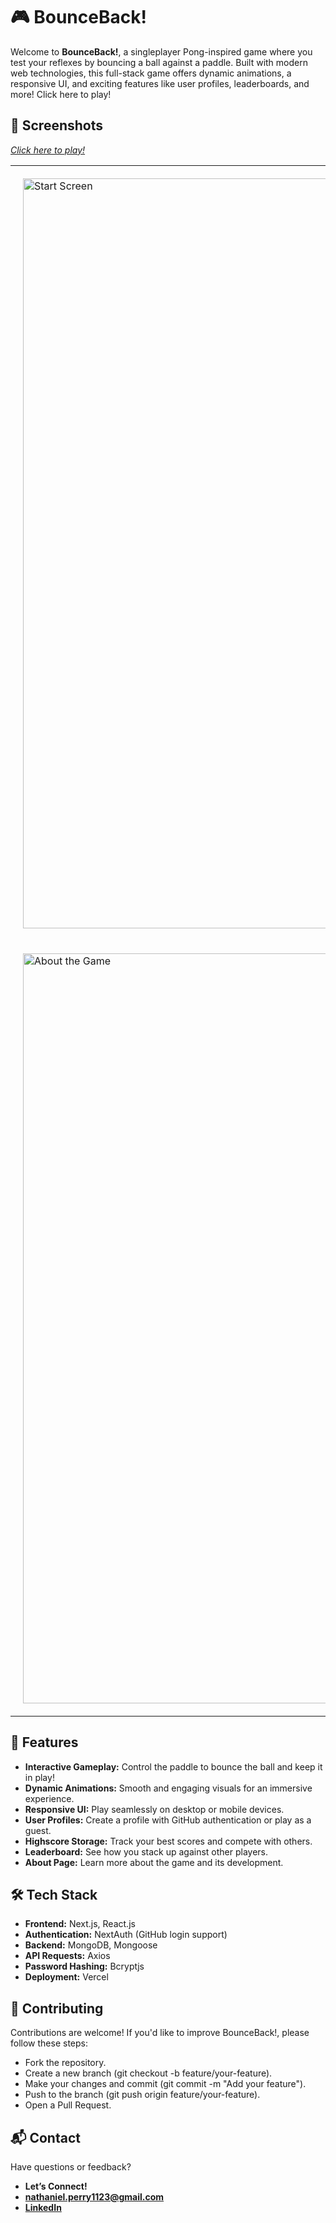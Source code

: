 # 🎮 BounceBack!

Welcome to **BounceBack!**, a singleplayer Pong-inspired game where you test your reflexes by bouncing a ball against a paddle. Built with modern web technologies, this full-stack game offers dynamic animations, a responsive UI, and exciting features like user profiles, leaderboards, and more!
Click here to play!

## 📸 Screenshots

_[Click here to play!](https://bounceback-zeta.vercel.app/)_

<table>
  <tr>
    <td style="padding: 20px;">
      <img src="https://drive.google.com/uc?export=view&id=11PV-ociM1-M7oivNpbBqimppa6gSoll6" alt="Start Screen" width="1200px"/>
    </td>
  </tr>
  <tr>
    <td style="padding: 20px;">
      <img src="https://drive.google.com/uc?export=view&id=1SRNxpMGoKmbEObCDbucx68U7-Xfet8JV" alt="About the Game" width="1200px" />
    </td>
  </tr>
  </table>

## 🎯 Features

- **Interactive Gameplay:** Control the paddle to bounce the ball and keep it in play!
- **Dynamic Animations:** Smooth and engaging visuals for an immersive experience.
- **Responsive UI:** Play seamlessly on desktop or mobile devices.
- **User Profiles:** Create a profile with GitHub authentication or play as a guest.
- **Highscore Storage:** Track your best scores and compete with others.
- **Leaderboard:** See how you stack up against other players.
- **About Page:** Learn more about the game and its development.

## 🛠️ Tech Stack

- **Frontend:** Next.js, React.js
- **Authentication:** NextAuth (GitHub login support)
- **Backend:** MongoDB, Mongoose
- **API Requests:** Axios
- **Password Hashing:** Bcryptjs
- **Deployment:** Vercel

## 🤝 Contributing

Contributions are welcome! If you'd like to improve BounceBack!, please follow these steps:

- Fork the repository.
- Create a new branch (git checkout -b feature/your-feature).
- Make your changes and commit (git commit -m "Add your feature").
- Push to the branch (git push origin feature/your-feature).
- Open a Pull Request.

## 📬 Contact

Have questions or feedback?

- **Let’s Connect!**
- **[nathaniel.perry1123@gmail.com](mailto:nathaniel.perry1123@gmail.com)**
- **[LinkedIn](https://www.linkedin.com/in/nathaniel-perry-646bb4326)**
